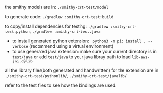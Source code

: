 the smithy models are in: `./smithy-crt-test/model`

to generate code: `./gradlew :smithy-crt-test:build`

to copy/install dependencies for testing: `./gradlew :smithy-crt-test:python`, `./gradlew :smithy-crt-test:java`

- to install generated python extension: ` python3 -m pip install . --verbose` (recommend using a virtual environment)
- to use generated java extension: make sure your current directory is in `test/java` or add `test/java` to your java libray path to load `lib-aws-jni.dylib`

all the library files(both generated and handwritten) for the extension are in `./smithy-crt-test/pythonlib/`, `./smithy-crt-test/javalib/`

refer to the test files to see how the bindings are used.